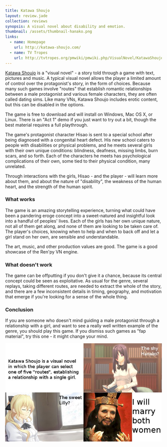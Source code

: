 ```yaml
---
title: Katawa Shoujo
layout: review.jade
collection: reviews
synopsis: A visual novel about disability and emotion.
thumbnail: /assets/thumbnail-hanako.png
links:
  - name: Homepage
    url: http://katawa-shoujo.com/
  - name: TV Tropes
    url: http://tvtropes.org/pmwiki/pmwiki.php/VisualNovel/KatawaShoujo
---
```


[Katawa Shoujo](http://katawa-shoujo.com/) is a "visual novel" - a story told through a game with text, pictures and music.
A typical visual novel allows the player a limited amount of control over the protagonist's story, in the form of choices.
Because many such games involve "routes" that establish romantic relationships between a male protagonist and various female characters, they are often called dating sims.
Like many VNs, Katawa Shoujo includes erotic content, but this can be disabled in the options.

The game is free to download and will install on Windows, Mac OS X, or Linux. There is an "Act 1" demo if you just want to try out a bit, though the best material requires a full playthrough.

The game's protagonist character Hisao is sent to a special school after being diagnosed with a congenital heart defect.
His new school caters to people with disabilities or physical problems, and he meets several girls with their own unique conditions:
blindness, deafness, missing limbs, burn scars, and so forth. Each of the characters he meets has psychological complications
of their own, some tied to their physical condition, many unrelated.

Through interactions with the girls, Hisao - and the player - will learn more about them, and about the nature of
"disability", the weakness of the human heart, and the strength of the human spirit.

### What works

The game is an amazing storytelling experience, turning what could have been a pandering eroge concept into
a sweet-natured and insightful look into a handful of peoples' lives. Each of the girls has her own unique
nature, not all of them get along, and none of them are looking to be taken care of. The player's choices,
knowing when to help and when to back off and let a girl stand on her own, are sensible and understandable.

The art, music, and other production values are good. The game is a good showcase of the Ren'py VN engine.

### What doesn't work

The game can be offputting if you don't give it a chance, because its central concept could be seen as
exploitative. As usual for the genre, several replays, taking different routes, are needed to extract the
whole of the story, and there are a few inconsistent details in timing, geography, and motivation that
emerge if you're looking for a sense of the whole thing.

### Conclusion

If you are someone who doesn't mind guiding a male protagonist through a relationship with a girl, and want to see a really well written example of the genre, you should play this game.
If you dismiss such games as "fap material", try this one - it might change your mind.

![Katawa Shoujo Conclusion](/assets/games/ksl.jpg)
